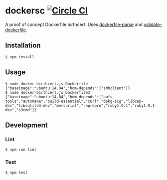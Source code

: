 # dockersc [![Circle CI](https://circleci.com/gh/softcert/dockersc.svg?style=shield)](https://circleci.com/gh/softcert/dockersc)

A proof of concept Dockerfile birthcert. Uses [dockerfile-parse](https://www.npmjs.com/package/dockerfile-parse) and [validate-dockerfile](https://www.npmjs.com/package/validate-dockerfile).

## Installation

```console
$ npm install
```

## Usage

```console
$ node docker-birthcert.js Dockerfile
{"baseimage":"ubuntu:14.04","bom-depends":["smbclient"]}
$ node docker-birthcert.js Dockerfile3
{"baseimage":"ubuntu:14.04","bom-depends":["aufs-tools","automake","build-essential","curl","dpkg-sig","libcap-dev","libsqlite3-dev","mercurial","reprepro","ruby1.9.1","ruby1.9.1-dev","s3cmd"]}
```

## Development

### Lint

```console
$ npm run lint
```

### Test

```console
$ npm test
```
